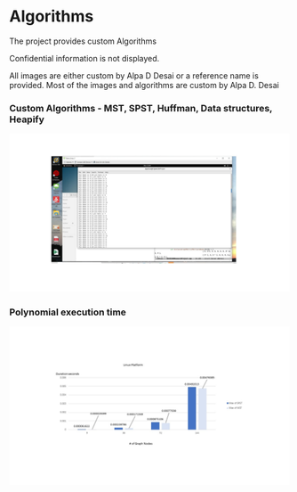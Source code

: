 # Algorithms

The project provides custom Algorithms

Confidential information is not displayed.

All images are either custom by Alpa D Desai or a reference name is provided. Most of the images and algorithms are custom by Alpa D. Desai

### Custom Algorithms - MST, SPST, Huffman, Data structures, Heapify  
![image](MSTImageMay2020.jpg)


### Polynomial execution time
![image](LinuxPlatform.jpg)

